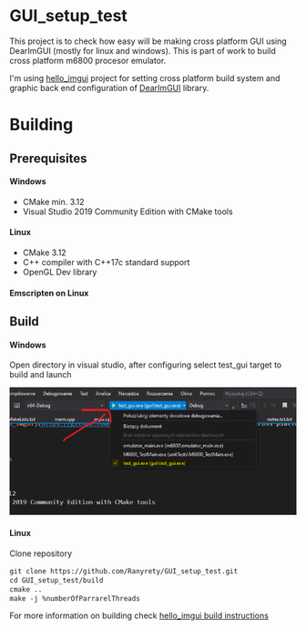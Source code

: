# GUI_setup_test
This project is to check how easy will be making cross platform GUI using DearImGUI (mostly for linux and windows). This is part of work to build cross platform m6800 procesor emulator.

I'm using [hello_imgui](https://github.com/pthom/hello_imgui) project for setting cross platform build system and graphic back end configuration of [DearImGUI](https://github.com/ocornut/imgui) library.

# Building

## Prerequisites

#### Windows

- CMake min. 3.12
- Visual Studio 2019 Community Edition with CMake tools

#### Linux

- CMake 3.12
- C++ compiler with C++17c standard support
- OpenGL Dev library

#### Emscripten on Linux

## Build

#### Windows

Open directory in visual studio, after configuring select test_gui target to build and launch

![target selection](docsAssets/selectTarget_pic.png)


#### Linux

Clone repository

	git clone https://github.com/Ranyrety/GUI_setup_test.git
	cd GUI_setup_test/build
	cmake ..
	make -j %numberOfParrarelThreads


For more information on building check [hello_imgui build instructions](https://github.com/pthom/hello_imgui#build-instructions)
